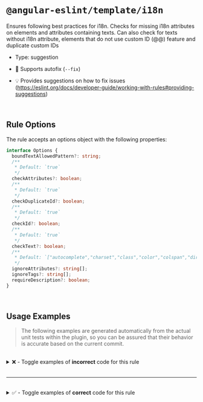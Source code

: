 <!--

  DO NOT EDIT.

  This markdown file was autogenerated using a mixture of the following files as the source of truth for its data:
  - ../../src/rules/i18n.ts
  - ../../tests/rules/i18n/cases.ts

  In order to update this file, it is therefore those files which need to be updated, as well as potentially the generator script:
  - ../../../../tools/scripts/generate-rule-docs.ts

-->

<br>

# `@angular-eslint/template/i18n`

Ensures following best practices for i18n. Checks for missing i18n attributes on elements and attributes containing texts. Can also check for texts without i18n attribute, elements that do not use custom ID (@@) feature and duplicate custom IDs

- Type: suggestion
- 🔧 Supports autofix (`--fix`)

- 💡 Provides suggestions on how to fix issues (https://eslint.org/docs/developer-guide/working-with-rules#providing-suggestions)

<br>

## Rule Options

The rule accepts an options object with the following properties:

```ts
interface Options {
  boundTextAllowedPattern?: string;
  /**
   * Default: `true`
   */
  checkAttributes?: boolean;
  /**
   * Default: `true`
   */
  checkDuplicateId?: boolean;
  /**
   * Default: `true`
   */
  checkId?: boolean;
  /**
   * Default: `true`
   */
  checkText?: boolean;
  /**
   * Default: `["autocomplete","charset","class","color","colspan","dir","fill","for","formArrayName","formControlName","formGroupName","height","href","id","lang","list","name","ngClass","ngProjectAs","role","routerLink","routerLinkActive","src","stroke","stroke-width","style","svgIcon","tabindex","target","type","value","viewBox","width","xmlns"]`
   */
  ignoreAttributes?: string[];
  ignoreTags?: string[];
  requireDescription?: boolean;
}

```

<br>

## Usage Examples

> The following examples are generated automatically from the actual unit tests within the plugin, so you can be assured that their behavior is accurate based on the current commit.

<br>

<details>
<summary>❌ - Toggle examples of <strong>incorrect</strong> code for this rule</summary>

<br>

#### Default Config

```json
{
  "rules": {
    "@angular-eslint/template/i18n": [
      "error"
    ]
  }
}
```

<br>

#### ❌ Invalid Code

```html
<div tooltip="This requires translation"></div>
     ~~~~~~~
```

<br>

---

<br>

#### Custom Config

```json
{
  "rules": {
    "@angular-eslint/template/i18n": [
      "error",
      {
        "ignoreTags": []
      }
    ]
  }
}
```

<br>

#### ❌ Invalid Code

```html
<div>
  <span>test{{data_from_backend}}</span>
        ~~~~~~~~~~~~~~~~~~~~~~~~~
</div>
```

<br>

---

<br>

#### Custom Config

```json
{
  "rules": {
    "@angular-eslint/template/i18n": [
      "error",
      {
        "checkAttributes": false
      }
    ]
  }
}
```

<br>

#### ❌ Invalid Code

```html
{ value, plural, =0 {<div>No elements</div>} =1 {111} }
~~~~~~~~~~~~~~~~~~~~~~~~~~~~~~~~~~~~~~~~~~~~~~~~~~~~~~~
```

<br>

---

<br>

#### Custom Config

```json
{
  "rules": {
    "@angular-eslint/template/i18n": [
      "error",
      {
        "checkId": false
      }
    ]
  }
}
```

<br>

#### ❌ Invalid Code

```html
<div>
  <ng-container>Some text&nbsp;t@ tr1nslate</ng-container>
                ~~~~~~~~~~~~~~~~~~~~~~~~~~~
</div>
```

<br>

---

<br>

#### Default Config

```json
{
  "rules": {
    "@angular-eslint/template/i18n": [
      "error"
    ]
  }
}
```

<br>

#### ❌ Invalid Code

```html
<p>Lorem ipsum <em i18n="@@dolor">dolor</em> sit amet.</p>
   ~~~~~~~~~~~~                              ~~~~~~~~~
```

<br>

---

<br>

#### Default Config

```json
{
  "rules": {
    "@angular-eslint/template/i18n": [
      "error"
    ]
  }
}
```

<br>

#### ❌ Invalid Code

```html
<div tooltip="This requires translation" i18n-tooltip></div>
     ~~~~~~~
```

<br>

---

<br>

#### Custom Config

```json
{
  "rules": {
    "@angular-eslint/template/i18n": [
      "error",
      {
        "ignoreAttributes": [
          "span[label]"
        ]
      }
    ]
  }
}
```

<br>

#### ❌ Invalid Code

```html
<div>
  <span i18n label="label is ignored in 'ignoreAttributes'">
  ~
    Missing custom ID
  </span>
        ~
</div>
```

<br>

---

<br>

#### Default Config

```json
{
  "rules": {
    "@angular-eslint/template/i18n": [
      "error"
    ]
  }
}
```

<br>

#### ❌ Invalid Code

```html
<div
  i18n-tooltip="@@custom-id"
  tooltip="This requires translation"
  ~~~~~~~~~~~~~~~~~~~~~~~~~~~~~~~~~~~
  label="Custom label"
  ~~~~~~~~~~~~~~~~~~~~
  i18n-label="@@custom-id"
></div>
```

<br>

---

<br>

#### Custom Config

```json
{
  "rules": {
    "@angular-eslint/template/i18n": [
      "error",
      {
        "ignoreTags": []
      }
    ]
  }
}
```

<br>

#### ❌ Invalid Code

```html
<h3 i18n="@@myId">Hello</h3>
~~~~~~~~~~~~~~~~~~~~~~~~~~~~
<p i18n="@@myId">Good bye</p>
~~~~~~~~~~~~~~~~~~~~~~~~~~~~~
```

<br>

---

<br>

#### Default Config

```json
{
  "rules": {
    "@angular-eslint/template/i18n": [
      "error"
    ]
  }
}
```

<br>

#### ❌ Invalid Code

```html
<div i18n-tooltip="@@custom-id" tooltip="This requires translation">
                                ~~~~~~~~~~~~~~~~~~~~~~~~~~~~~~~~~~~
  <span i18n="@@custom-id">Some text to translate</span>
  ~~~~~~~~~~~~~~~~~~~~~~~~~~~~~~~~~~~~~~~~~~~~~~~~~~~~~~
</div>
```

<br>

---

<br>

#### Default Config

```json
{
  "rules": {
    "@angular-eslint/template/i18n": [
      "error"
    ]
  }
}
```

<br>

#### ❌ Invalid Code

```html
<div i18n-tooltip="@@custom-id" tooltip="This requires translation">
                                ~~~~~~~~~~~~~~~~~~~~~~~~~~~~~~~~~~~
  <span i18n="@@custom-id">Some text to translate</span>
  ~~~~~~~~~~~~~~~~~~~~~~~~~~~~~~~~~~~~~~~~~~~~~~~~~~~~~~
</div>
<div i18n-label="@@custom-id" label="A label"></div>
                              ~~~~~~~~~~~~~~~
```

<br>

---

<br>

#### Custom Config

```json
{
  "rules": {
    "@angular-eslint/template/i18n": [
      "error",
      {
        "ignoreAttributes": [
          "span[label]"
        ]
      }
    ]
  }
}
```

<br>

#### ❌ Invalid Code

```html
<div
  tooltip="This requires translation"
  ~~~~~~~
  i18n-placeholder
  placeholder="More translation, please"
  ~~~~~~~~~~~
  class="red"
>
  <div
    *ngIf="true"
    width="100px"
    label="Templates need translation too."
    ~~~~~
  >
    <span i18n label="label is ignored in 'ignoreAttributes'">
    ~
      Missing custom ID
    </span>
          ~
  </div>
</div>
```

<br>

---

<br>

#### Custom Config

```json
{
  "rules": {
    "@angular-eslint/template/i18n": [
      "error",
      {
        "checkId": false,
        "requireDescription": true
      }
    ]
  }
}
```

<br>

#### ❌ Invalid Code

```html
<h1 i18n>Hello</h1>
~~~~~~~~~~~~~~~~~~~
```

<br>

---

<br>

#### Custom Config

```json
{
  "rules": {
    "@angular-eslint/template/i18n": [
      "error",
      {
        "requireDescription": true
      }
    ]
  }
}
```

<br>

#### ❌ Invalid Code

```html
<h1 i18n="@@custom-id">Hello</h1>
~~~~~~~~~~~~~~~~~~~~~~~~~~~~~~~~~
```

<br>

---

<br>

#### Custom Config

```json
{
  "rules": {
    "@angular-eslint/template/i18n": [
      "error",
      {
        "checkId": false,
        "requireDescription": true
      }
    ]
  }
}
```

<br>

#### ❌ Invalid Code

```html
<span i18n="A balloon that displays data" data-balloon="Translated title" i18n-data-balloon>
                                          ~~~~~~~~~~~~
  Hello
</span>
```

<br>

---

<br>

#### Custom Config

```json
{
  "rules": {
    "@angular-eslint/template/i18n": [
      "error",
      {
        "requireDescription": true
      }
    ]
  }
}
```

<br>

#### ❌ Invalid Code

```html
<h1 i18n="Title of the sample@@custom-id" i18n-title="@@title-id" title="Translated title">
                                                                  ~~~~~
  Hello
</h1>
```

<br>

---

<br>

#### Custom Config

```json
{
  "rules": {
    "@angular-eslint/template/i18n": [
      "error",
      {
        "requireDescription": true,
        "checkId": false
      }
    ]
  }
}
```

<br>

#### ❌ Invalid Code

```html
<img [src]="logo" i18n-title title="App Logo" i18n-alt="App logo" alt="App Logo"/>
                             ~~~~~
```

</details>

<br>

---

<br>

<details>
<summary>✅ - Toggle examples of <strong>correct</strong> code for this rule</summary>

<br>

#### Default Config

```json
{
  "rules": {
    "@angular-eslint/template/i18n": [
      "error"
    ]
  }
}
```

<br>

#### ✅ Valid Code

```html
<div>
  <span i18n="@@custom-id">Some text to translate</span>
</div>
```

<br>

---

<br>

#### Default Config

```json
{
  "rules": {
    "@angular-eslint/template/i18n": [
      "error"
    ]
  }
}
```

<br>

#### ✅ Valid Code

```html
<div>
  <span class="red" i18n="@@custom-id">
    Some text to translate
  </span>
</div>
```

<br>

---

<br>

#### Custom Config

```json
{
  "rules": {
    "@angular-eslint/template/i18n": [
      "error",
      {
        "checkId": false,
        "ignoreAttributes": [
          "tooltip"
        ]
      }
    ]
  }
}
```

<br>

#### ✅ Valid Code

```html
<div tooltip="This tooltip property is ignored">
  <span i18n>Some text to translate</span>
</div>
```

<br>

---

<br>

#### Custom Config

```json
{
  "rules": {
    "@angular-eslint/template/i18n": [
      "error",
      {
        "checkText": false
      }
    ]
  }
}
```

<br>

#### ✅ Valid Code

```html
<div i18n-tooltip="@@tooltip.label" tooltip="This tooltip property is ignored">
  <span>Some text to translate</span>
</div>
```

<br>

---

<br>

#### Custom Config

```json
{
  "rules": {
    "@angular-eslint/template/i18n": [
      "error",
      {
        "ignoreTags": [
          "mat-icon"
        ]
      }
    ]
  }
}
```

<br>

#### ✅ Valid Code

```html
<div i18n-tooltip="@@tooltip.label" tooltip="This tooltip property is ignored">
  <mat-icon>valid</mat-icon>
</div>
```

<br>

---

<br>

#### Default Config

```json
{
  "rules": {
    "@angular-eslint/template/i18n": [
      "error"
    ]
  }
}
```

<br>

#### ✅ Valid Code

```html
<div>-{{data_from_backend}}</div>
```

<br>

---

<br>

#### Default Config

```json
{
  "rules": {
    "@angular-eslint/template/i18n": [
      "error"
    ]
  }
}
```

<br>

#### ✅ Valid Code

```html
<div>1{{data_from_backend}}</div>
```

<br>

---

<br>

#### Default Config

```json
{
  "rules": {
    "@angular-eslint/template/i18n": [
      "error"
    ]
  }
}
```

<br>

#### ✅ Valid Code

```html
<div>-1{{data_from_backend}}</div>
```

<br>

---

<br>

#### Custom Config

```json
{
  "rules": {
    "@angular-eslint/template/i18n": [
      "error",
      {
        "boundTextAllowedPattern": "My company untranslatable name"
      }
    ]
  }
}
```

<br>

#### ✅ Valid Code

```html
<div>
  My company untranslatable name{{data_from_backend}}
</div>
```

<br>

---

<br>

#### Custom Config

```json
{
  "rules": {
    "@angular-eslint/template/i18n": [
      "error",
      {
        "ignoreTags": [
          "my-component"
        ]
      }
    ]
  }
}
```

<br>

#### ✅ Valid Code

```html
<my-component size="s"></my-component>
```

<br>

---

<br>

#### Custom Config

```json
{
  "rules": {
    "@angular-eslint/template/i18n": [
      "error",
      {
        "checkAttributes": false,
        "checkId": true,
        "checkText": false
      }
    ]
  }
}
```

<br>

#### ✅ Valid Code

```html
<p i18n="@@customId">Lorem ipsum <em>dolor</em> sit amet.</p>
```

<br>

---

<br>

#### Default Config

```json
{
  "rules": {
    "@angular-eslint/template/i18n": [
      "error"
    ]
  }
}
```

<br>

#### ✅ Valid Code

```html
<a
  mat-button
  ngClass="class"
  routerLink="exclusions"
  i18n="@@keywording.tools.exclusions"
>
  Exclusions
</a>
```

<br>

---

<br>

#### Custom Config

```json
{
  "rules": {
    "@angular-eslint/template/i18n": [
      "error",
      {
        "checkId": true,
        "checkText": true
      }
    ]
  }
}
```

<br>

#### ✅ Valid Code

```html
<a
  mat-button
  routerLink="exclusions"
  i18n="@@keywording.tools.exclusions"
>
  Exclusions
</a>
```

<br>

---

<br>

#### Default Config

```json
{
  "rules": {
    "@angular-eslint/template/i18n": [
      "error"
    ]
  }
}
```

<br>

#### ✅ Valid Code

```html
<ng-template #errorMessage>
  {{ error.title }}
</ng-template>
```

<br>

---

<br>

#### Default Config

```json
{
  "rules": {
    "@angular-eslint/template/i18n": [
      "error"
    ]
  }
}
```

<br>

#### ✅ Valid Code

```html
<ng-container i18n="@@description">
  { value, plural, =0 {<div>No elements</div>} =1 {111} }
</ng-container>
```

<br>

---

<br>

#### Custom Config

```json
{
  "rules": {
    "@angular-eslint/template/i18n": [
      "error",
      {
        "checkId": false
      }
    ]
  }
}
```

<br>

#### ✅ Valid Code

```html
<span i18n>
  The author is {gender, select, male {male} female {female} other {other}}
</span>
```

<br>

---

<br>

#### Default Config

```json
{
  "rules": {
    "@angular-eslint/template/i18n": [
      "error"
    ]
  }
}
```

<br>

#### ✅ Valid Code

```html
<mat-option *ngFor="let mode of modes" [value]="mode.id" i18n="@@option">
  {mode.name, select, mode {mode} other { {{mode.name}} } }
</mat-option>
```

<br>

---

<br>

#### Default Config

```json
{
  "rules": {
    "@angular-eslint/template/i18n": [
      "error"
    ]
  }
}
```

<br>

#### ✅ Valid Code

```html
<ng-container ngProjectAs="top">&ngsp;</ng-container>
```

<br>

---

<br>

#### Custom Config

```json
{
  "rules": {
    "@angular-eslint/template/i18n": [
      "error",
      {
        "checkText": false
      }
    ]
  }
}
```

<br>

#### ✅ Valid Code

```html
<p [ngPlural]="components">
  <ng-template ngPluralCase="1">1 component removed</ng-template>
  <ng-template ngPluralCase="1">{{components}} components removed</ng-template>
</p>
```

<br>

---

<br>

#### Custom Config

```json
{
  "rules": {
    "@angular-eslint/template/i18n": [
      "error",
      {
        "checkAttributes": false,
        "checkId": false,
        "checkText": false
      }
    ]
  }
}
```

<br>

#### ✅ Valid Code

```html
<div tooltip="This requires translation"></div>
<div>
  <span i18n label="valid with i18n">Some text to translate</span>
</div>
<div tooltip="This requires translation" i18n-tooltip></div>
<div>
  <ng-container>Some text&nbsp;t@ tr1nslate</ng-container>
</div>
<div>
  <span>-{{data_from_backend}}</span>
</div>
```

<br>

---

<br>

#### Default Config

```json
{
  "rules": {
    "@angular-eslint/template/i18n": [
      "error"
    ]
  }
}
```

<br>

#### ✅ Valid Code

```html
<div label="1">
  <div matBadge="&#8288;">5</div>
</div>
```

<br>

---

<br>

#### Default Config

```json
{
  "rules": {
    "@angular-eslint/template/i18n": [
      "error"
    ]
  }
}
```

<br>

#### ✅ Valid Code

```html
<div ariaselected="0"></div>
<div>+</div>
<span>&nbsp;</span>
<span>123</span>
<ng-content select=".content-area"></ng-content>
<ul i18n="@@list">
  <li>ItemA</li>
  <li>ItemB</li>
  <li>ItemC</li>
</ul>
```

<br>

---

<br>

#### Custom Config

```json
{
  "rules": {
    "@angular-eslint/template/i18n": [
      "error",
      {
        "checkId": false,
        "requireDescription": true
      }
    ]
  }
}
```

<br>

#### ✅ Valid Code

```html
<h1 i18n="An introduction header for this sample">Hello i18n!</h1>
```

<br>

---

<br>

#### Custom Config

```json
{
  "rules": {
    "@angular-eslint/template/i18n": [
      "error",
      {
        "requireDescription": true
      }
    ]
  }
}
```

<br>

#### ✅ Valid Code

```html
<h1 i18n="An introduction header for this sample@@custom-id">Hello i18n!</h1>
```

<br>

---

<br>

#### Custom Config

```json
{
  "rules": {
    "@angular-eslint/template/i18n": [
      "error",
      {
        "checkId": false,
        "requireDescription": true
      }
    ]
  }
}
```

<br>

#### ✅ Valid Code

```html
<h1 i18n="An introduction header for this sample" i18n-title="Title of the sample" title="Translated title">
  Hello i18n!
</h1>
```

<br>

---

<br>

#### Custom Config

```json
{
  "rules": {
    "@angular-eslint/template/i18n": [
      "error",
      {
        "requireDescription": true
      }
    ]
  }
}
```

<br>

#### ✅ Valid Code

```html
<h1 i18n="An introduction header for this sample@@custom-id" i18n-title="Title of the sample@@title-id" title="Translated title">
  Hello i18n!
</h1>
```

<br>

---

<br>

#### Custom Config

```json
{
  "rules": {
    "@angular-eslint/template/i18n": [
      "error",
      {
        "checkId": false,
        "requireDescription": true
      }
    ]
  }
}
```

<br>

#### ✅ Valid Code

```html
<img
  [src]="logo"
  i18n-title="Logo for the app"
  title="App Logo"
  i18n-alt="Translated alt logo"
  alt="Alternate logo"
/>
```

<br>

---

<br>

#### Custom Config

```json
{
  "rules": {
    "@angular-eslint/template/i18n": [
      "error",
      {
        "checkDuplicateId": false
      }
    ]
  }
}
```

<br>

#### ✅ Valid Code

```html
<span i18n="@@custom-id">Some text to translate</span>
<span i18n="@@custom-id">Some text to translate</span>
```

</details>

<br>
